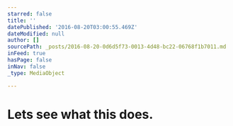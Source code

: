 ```yaml
---
starred: false
title: ''
datePublished: '2016-08-20T03:00:55.469Z'
dateModified: null
author: []
sourcePath: _posts/2016-08-20-0d6d5f73-0013-4d48-bc22-06768f1b7011.md
inFeed: true
hasPage: false
inNav: false
_type: MediaObject

---
```

# Lets see what this does.